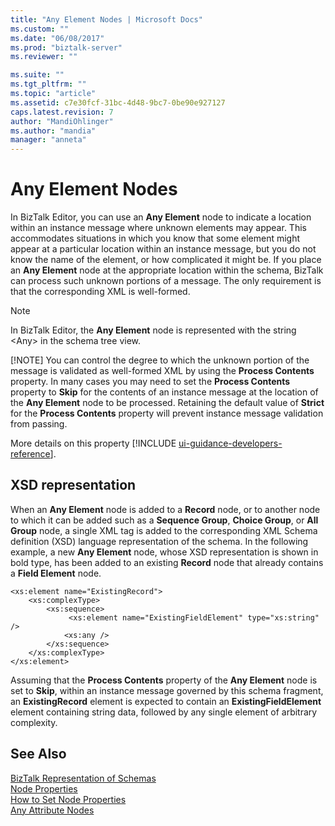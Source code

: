 ```yaml
---
title: "Any Element Nodes | Microsoft Docs"
ms.custom: ""
ms.date: "06/08/2017"
ms.prod: "biztalk-server"
ms.reviewer: ""

ms.suite: ""
ms.tgt_pltfrm: ""
ms.topic: "article"
ms.assetid: c7e30fcf-31bc-4d48-9bc7-0be90e927127
caps.latest.revision: 7
author: "MandiOhlinger"
ms.author: "mandia"
manager: "anneta"
---
```

# Any Element Nodes
In BizTalk Editor, you can use an **Any Element** node to indicate a location within an instance message where unknown elements may appear. This accommodates situations in which you know that some element might appear at a particular location within an instance message, but you do not know the name of the element, or how complicated it might be. If you place an **Any Element** node at the appropriate location within the schema, BizTalk can process such unknown portions of a message. The only requirement is that the corresponding XML is well-formed.  
  
> [!NOTE]
>  In BizTalk Editor, the **Any Element** node is represented with the string \<Any\> in the schema tree view.  
> 
> [!NOTE]
>  You can control the degree to which the unknown portion of the message is validated as well-formed XML by using the **Process Contents** property. In many cases you may need to set the **Process Contents** property to **Skip** for the contents of an instance message at the location of the **Any Element** node to be processed. Retaining the default value of **Strict** for the **Process Contents** property will prevent instance message validation from passing.  
> 
> More details on this property [!INCLUDE [ui-guidance-developers-reference](../includes/ui-guidance-developers-reference.md)].
  
## XSD representation  
 When an **Any Element** node is added to a **Record** node, or to another node to which it can be added such as a **Sequence Group**, **Choice Group**, or **All Group** node, a single XML tag is added to the corresponding XML Schema definition (XSD) language representation of the schema. In the following example, a new **Any Element** node, whose XSD representation is shown in bold type, has been added to an existing **Record** node that already contains a **Field Element** node.  
  
```  
<xs:element name="ExistingRecord">  
    <xs:complexType>  
        <xs:sequence>  
             <xs:element name="ExistingFieldElement" type="xs:string" />  
            <xs:any />  
        </xs:sequence>  
    </xs:complexType>  
</xs:element>  
```  
  
 Assuming that the **Process Contents** property of the **Any Element** node is set to **Skip**, within an instance message governed by this schema fragment, an **ExistingRecord** element is expected to contain an **ExistingFieldElement** element containing string data, followed by any single element of arbitrary complexity.  
  
## See Also  
 [BizTalk Representation of Schemas](../core/biztalk-representation-of-schemas.md)   
 [Node Properties](../core/node-properties.md)   
 [How to Set Node Properties](../core/how-to-set-node-properties.md)   
 [Any Attribute Nodes](../core/any-attribute-nodes.md)